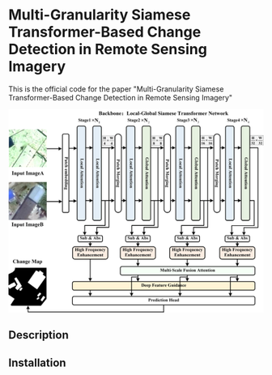 # Multi-Granularity Siamese Transformer-Based Change Detection in Remote Sensing Imagery

This is the official code for the paper "Multi-Granularity Siamese Transformer-Based Change Detection in Remote Sensing Imagery"

<img src="https://github.com/SONGLEI-arch/MGCDT/blob/main/pictures/network.jpg" width="700px">

## Description



## Installation

